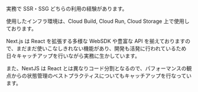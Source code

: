 実務で SSR・SSG どちらの利用の経験があります。

使用したインフラ環境は、Cloud Build, Cloud Run, Cloud Storage 上で使用しております。

Next.js は React を拡張する多様な WebSDK や豊富な API を揃えておりますので、まだまだ使いこなしきれない機能があり、開発も活発に行われているため日々キャッチアップを行いながら実務に生かしています。

また、NextJS は React とは異なりコード分割となるので、パフォーマンスの観点からの状態管理のベストプラクティスについてもキャッチアップを行なっています。
